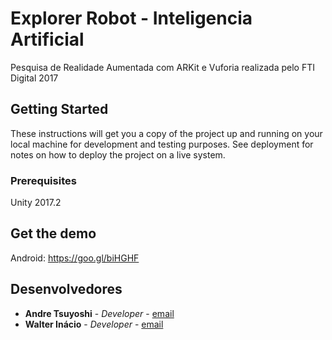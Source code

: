 # Explorer Robot - Inteligencia Artificial

Pesquisa de Realidade Aumentada com ARKit e Vuforia realizada pelo FTI Digital 2017

## Getting Started

These instructions will get you a copy of the project up and running on your local machine for development and testing purposes. See deployment for notes on how to deploy the project on a live system.

### Prerequisites

Unity 2017.2

## Get the demo

Android: https://goo.gl/biHGHF

## Desenvolvedores

* **Andre Tsuyoshi** - *Developer* - [email](andre.sakiyama@venturus.org.br)
* **Walter Inácio** - *Developer* - [email](walter.inacio@venturus.org.br)